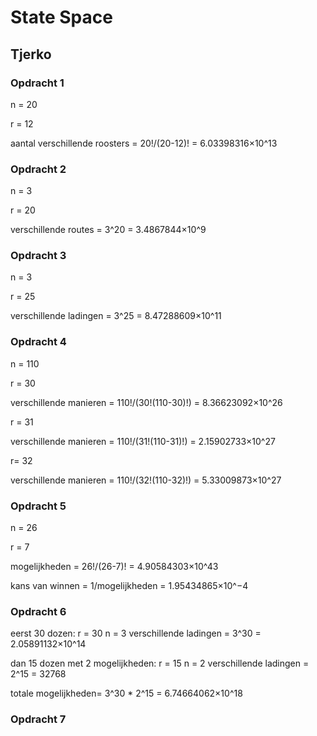 # State Space
## Tjerko

### Opdracht 1
n = 20

r = 12

aantal verschillende roosters = 20!/(20-12)! = 6.03398316×10^13

### Opdracht 2
n = 3

r = 20

verschillende routes = 3^20 = 3.4867844×10^9

### Opdracht 3
n = 3

r = 25

verschillende ladingen = 3^25 = 8.47288609×10^11

### Opdracht 4
n = 110

r = 30

verschillende manieren = 110!/(30!(110-30)!) = 8.36623092×10^26

r = 31

verschillende manieren = 110!/(31!(110-31)!) = 2.15902733×10^27

r= 32 

verschillende manieren = 110!/(32!(110-32)!) = 5.33009873×10^27

### Opdracht 5
n = 26

r = 7

mogelijkheden = 26!/(26-7)! = 4.90584303×10^43

kans van winnen = 1/mogelijkheden = 1.95434865×10^−4

### Opdracht 6
eerst 30 dozen:
r = 30
n = 3
verschillende ladingen = 3^30 = 2.05891132×10^14

dan 15 dozen met 2 mogelijkheden:
r = 15
n = 2
verschillende ladingen = 2^15 = 32768

totale mogelijkheden= 3^30 * 2^15 = 6.74664062×10^18

### Opdracht 7


